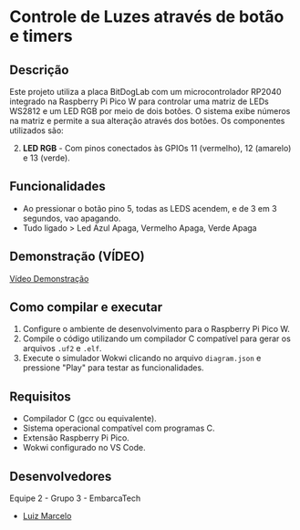 # Controle de Luzes através de botão e timers

## Descrição

Este projeto utiliza a placa BitDogLab com um microcontrolador RP2040 integrado na Raspberry Pi Pico W para controlar uma matriz de LEDs WS2812 e um LED RGB por meio de dois botões. O sistema exibe números na matriz e permite a sua alteração através dos botões. Os componentes utilizados são:

2. **LED RGB** - Com pinos conectados às GPIOs 11 (vermelho), 12 (amarelo) e 13 (verde).

## Funcionalidades

- Ao pressionar o botão pino 5, todas as LEDS acendem, e de 3 em 3 segundos, vao apagando.
- Tudo ligado > Led Azul Apaga, Vermelho Apaga, Verde Apaga

## Demonstração (VÍDEO)

[Vídeo Demonstração](https://youtube.com/shorts/DUGcFvfNFmk)

## Como compilar e executar

1. Configure o ambiente de desenvolvimento para o Raspberry Pi Pico W.
2. Compile o código utilizando um compilador C compatível para gerar os arquivos `.uf2` e `.elf`.
3. Execute o simulador Wokwi clicando no arquivo `diagram.json` e pressione "Play" para testar as funcionalidades.

## Requisitos

- Compilador C (gcc ou equivalente).
- Sistema operacional compatível com programas C.
- Extensão Raspberry Pi Pico.
- Wokwi configurado no VS Code.

## Desenvolvedores

Equipe 2 - Grupo 3 - EmbarcaTech

- [Luiz Marcelo](https://github.com/devluinix/Tarefa_WLS_U4C5O1_2)
